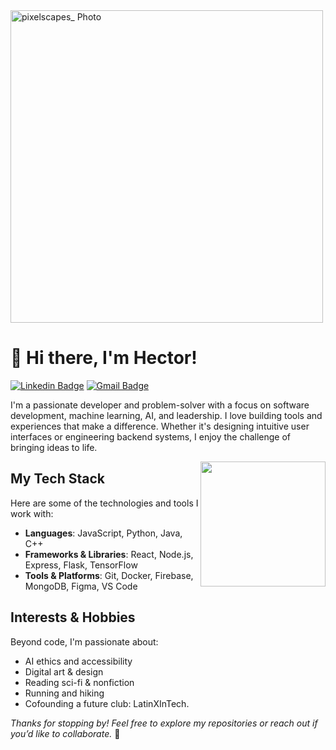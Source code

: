 
<img src="https://github.com/user-attachments/assets/bbe129d8-c400-435a-af64-d3b0869e8ef6" alt="pixelscapes_ Photo" width="500">



# 🍃 Hi there, I'm Hector!
[![Linkedin Badge](https://img.shields.io/badge/-LinkedIn-blue?style=flat-square&logo=Linkedin&logoColor=white&link=https://www.linkedin.com/in/hectorrios05/)](https://www.linkedin.com/in/hectorrios05/)
[![Gmail Badge](https://img.shields.io/badge/-hectorrios.tech@gmail.com-c14438?style=flat-square&logo=Gmail&logoColor=white&link=mailto:hectorrios.tech@gmail.com)](mailto:hectorrios.tech@gmail.com)


I'm a passionate developer and problem-solver with a focus on software development, machine learning, AI, and leadership. I love building tools and experiences that make a difference. Whether it's designing intuitive user interfaces or engineering backend systems, I enjoy the challenge of bringing ideas to life.


<img align='right' src='https://user-images.githubusercontent.com/5713670/87202985-820dcb80-c2b6-11ea-9f56-7ec461c497c3.gif' width='200"'>

## My Tech Stack  
Here are some of the technologies and tools I work with:

- **Languages**: JavaScript, Python, Java, C++
- **Frameworks & Libraries**: React, Node.js, Express, Flask, TensorFlow
- **Tools & Platforms**: Git, Docker, Firebase, MongoDB, Figma, VS Code



## Interests & Hobbies  

Beyond code, I'm passionate about:

- AI ethics and accessibility
- Digital art & design
- Reading sci-fi & nonfiction
- Running and hiking
- Cofounding a future club: LatinXInTech.



*Thanks for stopping by! Feel free to explore my repositories or reach out if you’d like to collaborate.* 🚀
